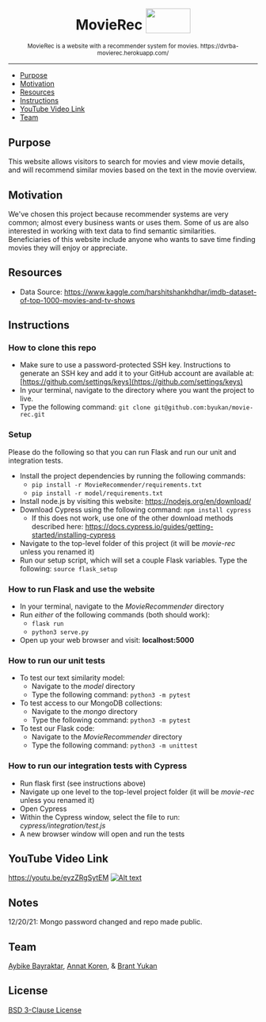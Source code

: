 <h1 align="center">MovieRec
  <sub>
    <img src="https://c.pxhere.com/images/6d/90/07af6a31003f44671b90e75d50a4-1566355.jpg!d" height="50" width="90">
  </sub>
</h1>

<p align="center">
  <sup>
    MovieRec is a website with a recommender system for movies.
    https://dvrba-movierec.herokuapp.com/
  </sup>
</p>

***

* [Purpose](#purpose)
* [Motivation](#motivation)
* [Resources](#resources)
* [Instructions](#instructions)
* [YouTube Video Link](#youtube-video-link)
* [Team](#team)

## Purpose

This website allows visitors to search for movies and view movie details, and will recommend similar movies based on the text in the movie overview.

## Motivation

We've chosen this project because recommender systems are very common; almost every business wants or uses them. Some of us are also interested in working with text data to find semantic similarities. Beneficiaries of this website include anyone who wants to save time finding movies they will enjoy or appreciate.

## Resources
- Data Source: <https://www.kaggle.com/harshitshankhdhar/imdb-dataset-of-top-1000-movies-and-tv-shows>

## Instructions

### How to clone this repo
- Make sure to use a password-protected SSH key. Instructions to generate an SSH key and add it to your GitHub account are available at: [https://github.com/settings/keys](https://github.com/settings/keys)
- In your terminal, navigate to the directory where you want the project to live.
- Type the following command: `git clone git@github.com:byukan/movie-rec.git`

### Setup
Please do the following so that you can run Flask and run our unit and integration tests.
- Install the project dependencies by running the following commands:
  - `pip install -r MovieRecommender/requirements.txt`
  - `pip install -r model/requirements.txt`
- Install node.js by visiting this website: <https://nodejs.org/en/download/>
- Download Cypress using the following command: `npm install cypress`
  - If this does not work, use one of the other download methods described here: <https://docs.cypress.io/guides/getting-started/installing-cypress>
- Navigate to the top-level folder of this project (it will be *movie-rec* unless you renamed it)
- Run our setup script, which will set a couple Flask variables. Type the following: `source flask_setup` 

### How to run Flask and use the website
- In your terminal, navigate to the *MovieRecommender* directory
- Run *either* of the following commands (both should work):
  - `flask run`
  - `python3 serve.py`
- Open up your web browser and visit: **localhost:5000**

### How to run our unit tests
- To test our text similarity model:
  - Navigate to the *model* directory
  - Type the following command: `python3 -m pytest`
- To test access to our MongoDB collections:
  - Navigate to the *mongo* directory
  - Type the following command: `python3 -m pytest`
- To test our Flask code:
  - Navigate to the *MovieRecommender* directory
  - Type the following command: `python3 -m unittest`

### How to run our integration tests with Cypress
- Run flask first (see instructions above)
- Navigate up one level to the top-level project folder (it will be *movie-rec* unless you renamed it)
- Open Cypress
- Within the Cypress window, select the file to run: *cypress/integration/test.js*
- A new browser window will open and run the tests

## YouTube Video Link
https://youtu.be/eyzZRgSytEM
[![Alt text](https://img.youtube.com/vi/eyzZRgSytEM/maxresdefault.jpg)](https://www.youtube.com/watch?v=eyzZRgSytEM)


## Notes
12/20/21: Mongo password changed and repo made public.


## Team

[Aybike Bayraktar](https://github.com/aybikke), [Annat Koren](https://github.com/a-kor-en), & [Brant Yukan](https://github.com/byukan)

## License

[BSD 3-Clause License](https://github.com/byukan/movie-rec/blob/main/LICENSE)
